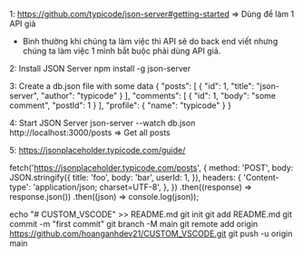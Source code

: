 1: https://github.com/typicode/json-server#getting-started
=> Dùng để làm 1 API giả

- Bình thường khi chúng ta làm việc thì API sẽ do back end viết nhưng chúng ta làm việc 1 mình bắt buộc phải dùng API giả.

2: Install JSON Server
npm install -g json-server

3: Create a db.json file with some data
{
"posts": [
{ "id": 1, "title": "json-server", "author": "typicode" }
],
"comments": [
{ "id": 1, "body": "some comment", "postId": 1 }
],
"profile": { "name": "typicode" }
}

4: Start JSON Server
json-server --watch db.json
http://localhost:3000/posts => Get all posts

5: https://jsonplaceholder.typicode.com/guide/

fetch('https://jsonplaceholder.typicode.com/posts', {
method: 'POST',
body: JSON.stringify({
title: 'foo',
body: 'bar',
userId: 1,
}),
headers: {
'Content-type': 'application/json; charset=UTF-8',
},
})
.then((response) => response.json())
.then((json) => console.log(json));

echo "# CUSTOM_VSCODE" >> README.md
git init
git add README.md
git commit -m "first commit"
git branch -M main
git remote add origin https://github.com/hoanganhdev21/CUSTOM_VSCODE.git
git push -u origin main